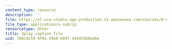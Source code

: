 ```yaml
---
content_type: resource
description: ''
file: https://ol-ocw-studio-app-production.s3.amazonaws.com/courses/8-06-quantum-physics-iii-spring-2018/7b6cdc599f0159e0b69f434455b0eebe_4BM58741VOg.vtt
file_type: application/x-subrip
resourcetype: Other
title: 3play caption file
uid: 7b6cdc59-9f01-59e0-b69f-434455b0eebe
---
```

